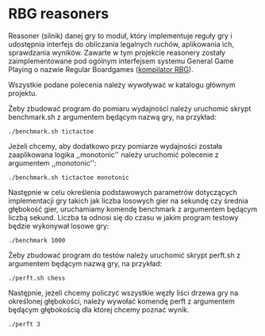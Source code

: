 # RBG reasoners

Reasoner (silnik) danej gry to moduł, który implementuje reguły gry i udostępnia interfejs do obliczania legalnych ruchów, aplikowania ich, sprawdzania wyników. Zawarte w tym projekcie reasonery zostały zaimplementowane pod ogólnym interfejsem systemu General Game Playing o nazwie Regular Boardgames ([kompilator RBG](https://github.com/uicus/rbg2cpp)).

Wszystkie podane polecenia należy wywoływać w katalogu głównym projektu.

Żeby zbudować program do pomiaru wydajności należy uruchomić skrypt benchmark.sh z argumentem będącym nazwą gry, na przykład:
```
./benchmark.sh tictactoe
```
Jeżeli chcemy, aby dodatkowo przy pomiarze wydajności została zaaplikowana logika ,,monotonic'' należy uruchomić polecenie z argumentem ,,monotonic'':
```
./benchmark.sh tictactoe monotonic
```
Następnie w celu określenia podstawowych parametrów dotyczących implementacji gry takich jak liczba losowych gier na sekundę czy średnia głębokość gier, uruchamiamy komendę benchmark z argumentem będącym liczbą sekund. Liczba ta odnosi się do czasu w jakim program testowy będzie wykonywał losowe gry:
```
./benchmark 1000
```
Żeby zbudować program do testów należy uruchomić skrypt perft.sh z argumentem będącym nazwą gry, na przykład:
```
./perft.sh chess
```
Następnie, jeżeli chcemy policzyć wszystkie węzły liści drzewa gry na określonej głębokości, należy wywołać komendę perft z argumentem będącym głębokością dla której chcemy poznać wynik.
```
./perft 3
```
